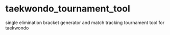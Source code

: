 taekwondo_tournament_tool
=========================

single elimination bracket generator and match tracking tournament tool for taekwondo
